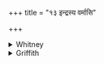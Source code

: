 +++
title = "१३ इन्द्रस्य वर्मासि"

+++

<details><summary>Whitney</summary>

### Translation
13. Indra's defense art thou; to thee etc. etc.

### Notes
</details>

<details><summary>Griffith</summary>

Thou art the shield of Indra. I betake me to thee, etc.
</details>
